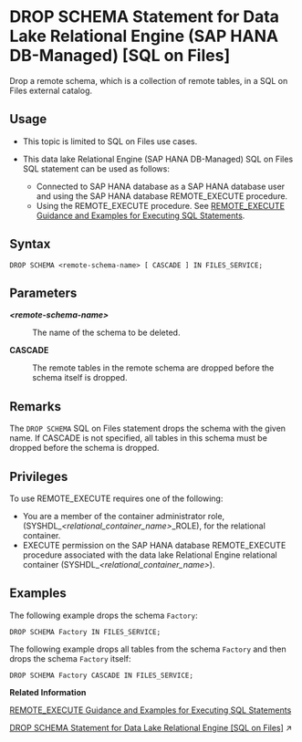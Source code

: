 <!-- loiod71105d49064495ca6a2be5cf34348d7 -->

# DROP SCHEMA Statement for Data Lake Relational Engine \(SAP HANA DB-Managed\) \[SQL on Files\]

Drop a remote schema, which is a collection of remote tables, in a SQL on Files external catalog.



<a name="loiod71105d49064495ca6a2be5cf34348d7__section_inj_b3b_nqb"/>

## Usage

-   This topic is limited to SQL on Files use cases.

-   This data lake Relational Engine \(SAP HANA DB-Managed\) SQL on Files SQL statement can be used as follows:

    -   Connected to SAP HANA database as a SAP HANA database user and using the SAP HANA database REMOTE\_EXECUTE procedure.
    -   Using the REMOTE\_EXECUTE procedure. See [REMOTE\_EXECUTE Guidance and Examples for Executing SQL Statements](../030-sql-statements/remote-execute-guidance-and-examples-for-executing-sql-statements-fd99ac0.md).





## Syntax

```
DROP SCHEMA <remote-schema-name> [ CASCADE ] IN FILES_SERVICE;
```



## Parameters


<dl>
<dt><b>

*<remote-schema-name\>*

</b></dt>
<dd>

The name of the schema to be deleted.



</dd><dt><b>

CASCADE

</b></dt>
<dd>

The remote tables in the remote schema are dropped before the schema itself is dropped.



</dd>
</dl>



## Remarks

The `DROP SCHEMA` SQL on Files statement drops the schema with the given name. If CASCADE is not specified, all tables in this schema must be dropped before the schema is dropped.



<a name="loiod71105d49064495ca6a2be5cf34348d7__section_zy1_g4b_nqb"/>

## Privileges

To use REMOTE\_EXECUTE requires one of the following:

-   You are a member of the container administrator role, \(SYSHDL\_*<relational\_container\_name\>*\_ROLE\), for the relational container.
-   EXECUTE permission on the SAP HANA database REMOTE\_EXECUTE procedure associated with the data lake Relational Engine relational container \(SYSHDL\_*<relational\_container\_name\>*\).



## Examples

The following example drops the schema `Factory`:

```
DROP SCHEMA Factory IN FILES_SERVICE;
```

The following example drops all tables from the schema `Factory` and then drops the schema `Factory` itself:

```
DROP SCHEMA Factory CASCADE IN FILES_SERVICE;
```

**Related Information**  


[REMOTE\_EXECUTE Guidance and Examples for Executing SQL Statements](../030-sql-statements/remote-execute-guidance-and-examples-for-executing-sql-statements-fd99ac0.md "To run data lake Relational Engine SQL statements using the SAP HANA database REMOTE_EXECUTE or REMOTE_EXECUTE_DDL procedure, you embed the SQL syntax within the procedure.")

[DROP SCHEMA Statement for Data Lake Relational Engine \[SQL on Files\]](https://help.sap.com/viewer/19b3964099384f178ad08f2d348232a9/2023_4_QRC/en-US/9b97bf4f782643a7b197762f36623071.html "Drop a remote schema, which is a collection of remote tables, in a SQL on Files external catalog.") :arrow_upper_right:

